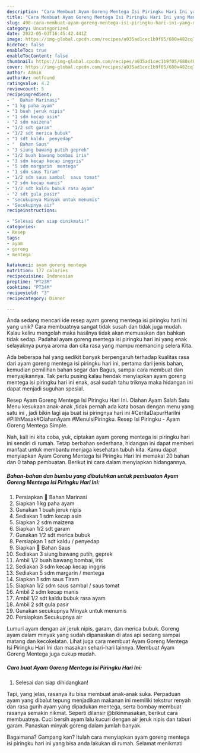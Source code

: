 ```yaml
---
description: "Cara Membuat Ayam Goreng Mentega Isi Piringku Hari Ini yang Mantap"
title: "Cara Membuat Ayam Goreng Mentega Isi Piringku Hari Ini yang Mantap"
slug: 498-cara-membuat-ayam-goreng-mentega-isi-piringku-hari-ini-yang-mantap
category: Uncategorized
date: 2022-05-03T16:45:42.441Z
image: https://img-global.cpcdn.com/recipes/a035ad1cec1b9f05/680x482cq70/ayam-goreng-mentega-isi-piringku-hari-ini-foto-resep-utama.jpg
hideToc: false
enableToc: true
enableTocContent: false
thumbnail: https://img-global.cpcdn.com/recipes/a035ad1cec1b9f05/680x482cq70/ayam-goreng-mentega-isi-piringku-hari-ini-foto-resep-utama.jpg
cover: https://img-global.cpcdn.com/recipes/a035ad1cec1b9f05/680x482cq70/ayam-goreng-mentega-isi-piringku-hari-ini-foto-resep-utama.jpg
author: Admin
authorAv: notfound
ratingvalue: 4.2
reviewcount: 5
recipeingredient:
- "  Bahan Marinasi"
- "1 kg paha ayam"
- "1 buah jeruk nipis"
- "1 sdm kecap asin"
- "2 sdm maizena"
- "1/2 sdt garam"
- "1/2 sdt merica bubuk"
- "1 sdt kaldu  penyedap"
- "  Bahan Saus"
- "3 siung bawang putih geprek"
- "1/2 buah bawang bombai iris"
- "3 sdm kecap kecap inggris"
- "5 sdm margarin  mentega"
- "1 sdm saus Tiram"
- "1/2 sdm saus sambal  saus tomat"
- "2 sdm kecap manis"
- "1/2 sdt kaldu bubuk rasa ayam"
- "2 sdt gula pasir"
- "secukupnya Minyak untuk menumis"
- "Secukupnya air"
recipeinstructions:

- "Selesai dan siap dinikmati!"
categories:
- Resep
tags:
- ayam
- goreng
- mentega

katakunci: ayam goreng mentega 
nutrition: 177 calories
recipecuisine: Indonesian
preptime: "PT23M"
cooktime: "PT34M"
recipeyield: "3"
recipecategory: Dinner

---
```





Anda sedang mencari ide resep ayam goreng mentega isi piringku hari ini yang unik? Cara membuatnya sangat tidak susah dan tidak juga mudah. Kalau keliru mengolah maka hasilnya tidak akan memuaskan dan bahkan tidak sedap. Padahal ayam goreng mentega isi piringku hari ini yang enak selayaknya punya aroma dan cita rasa yang mampu memancing selera Kita.





Ada beberapa hal yang sedikit banyak berpengaruh terhadap kualitas rasa dari ayam goreng mentega isi piringku hari ini, pertama dari jenis bahan, kemudian pemilihan bahan segar dan Bagus, sampai cara membuat dan menyajikannya. Tak perlu pusing kalau hendak menyiapkan ayam goreng mentega isi piringku hari ini enak,      asal sudah tahu triknya maka hidangan ini dapat menjadi suguhan spesial.














Resep Ayam Goreng Mentega Isi Piringku Hari Ini. Olahan Ayam Salah Satu Menu kesukaan anak-anak ,tidak pernah ada kata bosan dengan menu yang satu ini , jadi bikin lagi aja buat isi piringnya hari ini #CeritaDapurHariIni #PilihMasak#OlahanAyam #MenuIsiPiringku. Resep Isi Piringku - Ayam Goreng Mentega Simple.






Nah, kali ini kita coba, yuk, ciptakan ayam goreng mentega isi piringku hari ini sendiri di rumah. Tetap berbahan sederhana, hidangan ini dapat memberi manfaat untuk membantu menjaga kesehatan tubuh kita. Kamu dapat menyiapkan Ayam Goreng Mentega Isi Piringku Hari Ini memakai 20 bahan dan 0 tahap pembuatan. Berikut ini cara dalam menyiapkan hidangannya.

<!--inarticleads1-->

##### Bahan-bahan dan bumbu yang dibutuhkan untuk pembuatan Ayam Goreng Mentega Isi Piringku Hari Ini:

1. Persiapkan  🌿 Bahan Marinasi
1. Siapkan 1 kg paha ayam
1. Gunakan 1 buah jeruk nipis
1. Sediakan 1 sdm kecap asin
1. Siapkan 2 sdm maizena
1. Siapkan 1/2 sdt garam
1. Gunakan 1/2 sdt merica bubuk
1. Persiapkan 1 sdt kaldu / penyedap
1. Siapkan  🌿 Bahan Saus
1. Sediakan 3 siung bawang putih, geprek
1. Ambil 1/2 buah bawang bombai, iris
1. Sediakan 3 sdm kecap kecap inggris
1. Sediakan 5 sdm margarin / mentega
1. Siapkan 1 sdm saus Tiram
1. Siapkan 1/2 sdm saus sambal / saus tomat
1. Ambil 2 sdm kecap manis
1. Ambil 1/2 sdt kaldu bubuk rasa ayam
1. Ambil 2 sdt gula pasir
1. Gunakan secukupnya Minyak untuk menumis
1. Persiapkan Secukupnya air


Lumuri ayam dengan air jeruk nipis, garam, dan merica bubuk. Goreng ayam dalam minyak yang sudah dipanaskan di atas api sedang sampai matang dan kecokelatan. Lihat juga cara membuat Ayam Goreng Mentega Isi Piringku Hari Ini dan masakan sehari-hari lainnya. Membuat Ayam Goreng Mentega juga cukup mudah. 

<!--inarticleads2-->

##### Cara buat Ayam Goreng Mentega Isi Piringku Hari Ini:


1. Selesai dan siap dihidangkan!

Tapi, yang jelas, rasanya itu bisa membuat anak-anak suka. Perpaduan ayam yang dibalut tepung menjadikan makanan ini memiliki tekstrur renyah dan rasa gurih ayam yang dipadukan mentega, serta bombay membuat rasanya semakin nikmat. Seperti dilansir @bikinmasakan, berikut cara membuatnya. Cuci bersih ayam lalu kucuri dengan air jeruk nipis dan taburi garam. Panaskan minyak goreng dalam jumlah banyak. 

Bagaimana? Gampang kan? Itulah cara menyiapkan ayam goreng mentega isi piringku hari ini yang bisa anda lakukan di rumah. Selamat menikmati
